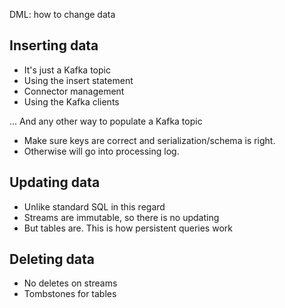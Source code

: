 DML: how to change data

## Inserting data

- It's just a Kafka topic
- Using the insert statement
- Connector management
- Using the Kafka clients

... And any other way to populate a Kafka topic

- Make sure keys are correct and serialization/schema is right.
- Otherwise will go into processing log.

## Updating data

- Unlike standard SQL in this regard
- Streams are immutable, so there is no updating
- But tables are. This is how persistent queries work

## Deleting data

- No deletes on streams
- Tombstones for tables
